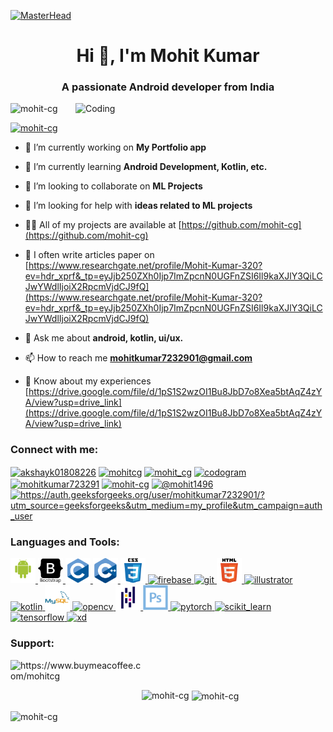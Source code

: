 [![MasterHead](https://mir-s3-cdn-cf.behance.net/7441d5edc0d9a7c492ccc2610215f4d0/0ec0efcc-f22b-4801-bea3-8dc129075cef_rwc_76x0x2415x423x2560.png?h=43aab050117f72741568c9a8282aa0bb)](https://mohit-cg.github.io/mohit-cg/)
<h1 align="center">Hi 👋, I'm Mohit Kumar</h1>
<h3 align="center">A passionate Android developer from India</h3>
<img align="right" alt="Coding" width="400" src="https://media.tenor.com/Zp9f2I9FpFcAAAAd/anonimous-hacker.gif">

<p align="left"> <img src="https://komarev.com/ghpvc/?username=mohit-cg&label=Profile%20views&color=0e75b6&style=flat" alt="mohit-cg" /> </p>

<p align="left"> <a href="https://www.instagram.com/mohit_cg" target="_blank"> <img src="https://img.shields.io/badge/Follow-%40mohit--cg-%23bc2a8d?style=for-the-badge&logo=instagram" alt="mohit-cg" /> </a> </p>

- 🔭 I’m currently working on **My Portfolio app**

- 🌱 I’m currently learning **Android Development, Kotlin, etc.**

- 👯 I’m looking to collaborate on **ML Projects**

- 🤝 I’m looking for help with **ideas related to ML projects**

- 👨‍💻 All of my projects are available at [https://github.com/mohit-cg](https://github.com/mohit-cg)

- 📝 I often write articles paper on [https://www.researchgate.net/profile/Mohit-Kumar-320?ev=hdr_xprf&_tp=eyJjb250ZXh0Ijp7ImZpcnN0UGFnZSI6Il9kaXJlY3QiLCJwYWdlIjoiX2RpcmVjdCJ9fQ](https://www.researchgate.net/profile/Mohit-Kumar-320?ev=hdr_xprf&_tp=eyJjb250ZXh0Ijp7ImZpcnN0UGFnZSI6Il9kaXJlY3QiLCJwYWdlIjoiX2RpcmVjdCJ9fQ)

- 💬 Ask me about **android, kotlin, ui/ux.**

- 📫 How to reach me **mohitkumar7232901@gmail.com**

- 📄 Know about my experiences [https://drive.google.com/file/d/1pS1S2wzOI1Bu8JbD7o8Xea5btAqZ4zYA/view?usp=drive_link](https://drive.google.com/file/d/1pS1S2wzOI1Bu8JbD7o8Xea5btAqZ4zYA/view?usp=drive_link)

<h3 align="left">Connect with me:</h3>
<p align="left">
<a href="https://twitter.com/akshayk01808226" target="blank"><img align="center" src="https://raw.githubusercontent.com/rahuldkjain/github-profile-readme-generator/master/src/images/icons/Social/twitter.svg" alt="akshayk01808226" height="30" width="40" /></a>
<a href="https://kaggle.com/mohitcg" target="blank"><img align="center" src="https://raw.githubusercontent.com/rahuldkjain/github-profile-readme-generator/master/src/images/icons/Social/kaggle.svg" alt="mohitcg" height="30" width="40" /></a>
<a href="https://instagram.com/mohit_cg" target="blank"><img align="center" src="https://raw.githubusercontent.com/rahuldkjain/github-profile-readme-generator/master/src/images/icons/Social/instagram.svg" alt="mohit_cg" height="30" width="40" /></a>
<a href="https://www.youtube.com/c/codogram" target="blank"><img align="center" src="https://raw.githubusercontent.com/rahuldkjain/github-profile-readme-generator/master/src/images/icons/Social/youtube.svg" alt="codogram" height="30" width="40" /></a>
<a href="https://www.hackerrank.com/mohitkumar723291" target="blank"><img align="center" src="https://raw.githubusercontent.com/rahuldkjain/github-profile-readme-generator/master/src/images/icons/Social/hackerrank.svg" alt="mohitkumar723291" height="30" width="40" /></a>
<a href="https://www.leetcode.com/mohit-cg" target="blank"><img align="center" src="https://raw.githubusercontent.com/rahuldkjain/github-profile-readme-generator/master/src/images/icons/Social/leet-code.svg" alt="mohit-cg" height="30" width="40" /></a>
<a href="https://www.hackerearth.com/@mohit1496" target="blank"><img align="center" src="https://raw.githubusercontent.com/rahuldkjain/github-profile-readme-generator/master/src/images/icons/Social/hackerearth.svg" alt="@mohit1496" height="30" width="40" /></a>
<a href="https://auth.geeksforgeeks.org/user/https://auth.geeksforgeeks.org/user/mohitkumar7232901/?utm_source=geeksforgeeks&utm_medium=my_profile&utm_campaign=auth_user" target="blank"><img align="center" src="https://raw.githubusercontent.com/rahuldkjain/github-profile-readme-generator/master/src/images/icons/Social/geeks-for-geeks.svg" alt="https://auth.geeksforgeeks.org/user/mohitkumar7232901/?utm_source=geeksforgeeks&utm_medium=my_profile&utm_campaign=auth_user" height="30" width="40" /></a>
</p>

<h3 align="left">Languages and Tools:</h3>
<p align="left"> <a href="https://developer.android.com" target="_blank" rel="noreferrer"> <img src="https://raw.githubusercontent.com/devicons/devicon/master/icons/android/android-original-wordmark.svg" alt="android" width="40" height="40"/> </a> <a href="https://getbootstrap.com" target="_blank" rel="noreferrer"> <img src="https://raw.githubusercontent.com/devicons/devicon/master/icons/bootstrap/bootstrap-plain-wordmark.svg" alt="bootstrap" width="40" height="40"/> </a> <a href="https://www.cprogramming.com/" target="_blank" rel="noreferrer"> <img src="https://raw.githubusercontent.com/devicons/devicon/master/icons/c/c-original.svg" alt="c" width="40" height="40"/> </a> <a href="https://www.w3schools.com/cpp/" target="_blank" rel="noreferrer"> <img src="https://raw.githubusercontent.com/devicons/devicon/master/icons/cplusplus/cplusplus-original.svg" alt="cplusplus" width="40" height="40"/> </a> <a href="https://www.w3schools.com/css/" target="_blank" rel="noreferrer"> <img src="https://raw.githubusercontent.com/devicons/devicon/master/icons/css3/css3-original-wordmark.svg" alt="css3" width="40" height="40"/> </a> <a href="https://firebase.google.com/" target="_blank" rel="noreferrer"> <img src="https://www.vectorlogo.zone/logos/firebase/firebase-icon.svg" alt="firebase" width="40" height="40"/> </a> <a href="https://git-scm.com/" target="_blank" rel="noreferrer"> <img src="https://www.vectorlogo.zone/logos/git-scm/git-scm-icon.svg" alt="git" width="40" height="40"/> </a> <a href="https://www.w3.org/html/" target="_blank" rel="noreferrer"> <img src="https://raw.githubusercontent.com/devicons/devicon/master/icons/html5/html5-original-wordmark.svg" alt="html5" width="40" height="40"/> </a> <a href="https://www.adobe.com/in/products/illustrator.html" target="_blank" rel="noreferrer"> <img src="https://www.vectorlogo.zone/logos/adobe_illustrator/adobe_illustrator-icon.svg" alt="illustrator" width="40" height="40"/> </a> <a href="https://kotlinlang.org" target="_blank" rel="noreferrer"> <img src="https://www.vectorlogo.zone/logos/kotlinlang/kotlinlang-icon.svg" alt="kotlin" width="40" height="40"/> </a> <a href="https://www.mysql.com/" target="_blank" rel="noreferrer"> <img src="https://raw.githubusercontent.com/devicons/devicon/master/icons/mysql/mysql-original-wordmark.svg" alt="mysql" width="40" height="40"/> </a> <a href="https://opencv.org/" target="_blank" rel="noreferrer"> <img src="https://www.vectorlogo.zone/logos/opencv/opencv-icon.svg" alt="opencv" width="40" height="40"/> </a> <a href="https://pandas.pydata.org/" target="_blank" rel="noreferrer"> <img src="https://raw.githubusercontent.com/devicons/devicon/2ae2a900d2f041da66e950e4d48052658d850630/icons/pandas/pandas-original.svg" alt="pandas" width="40" height="40"/> </a> <a href="https://www.photoshop.com/en" target="_blank" rel="noreferrer"> <img src="https://raw.githubusercontent.com/devicons/devicon/master/icons/photoshop/photoshop-line.svg" alt="photoshop" width="40" height="40"/> </a> <a href="https://pytorch.org/" target="_blank" rel="noreferrer"> <img src="https://www.vectorlogo.zone/logos/pytorch/pytorch-icon.svg" alt="pytorch" width="40" height="40"/> </a> <a href="https://scikit-learn.org/" target="_blank" rel="noreferrer"> <img src="https://upload.wikimedia.org/wikipedia/commons/0/05/Scikit_learn_logo_small.svg" alt="scikit_learn" width="40" height="40"/> </a> <a href="https://www.tensorflow.org" target="_blank" rel="noreferrer"> <img src="https://www.vectorlogo.zone/logos/tensorflow/tensorflow-icon.svg" alt="tensorflow" width="40" height="40"/> </a> <a href="https://www.adobe.com/products/xd.html" target="_blank" rel="noreferrer"> <img src="https://cdn.worldvectorlogo.com/logos/adobe-xd.svg" alt="xd" width="40" height="40"/> </a> </p>

<h3 align="left">Support:</h3>
<p><a href="https://www.buymeacoffee.com/mohitcg"> <img align="left" src="https://cdn.buymeacoffee.com/buttons/v2/default-yellow.png" height="50" width="210" alt="https://www.buymeacoffee.com/mohitcg" /></a></p><br><br>

<p><img align="left" src="https://github-readme-stats.vercel.app/api/top-langs?username=mohit-cg&show_icons=true&locale=en&layout=compact" alt="mohit-cg" /></p>

<p>&nbsp;<img align="center" src="https://github-readme-stats.vercel.app/api?username=mohit-cg&show_icons=true&locale=en" alt="mohit-cg" /></p>

<p><img align="center" src="https://github-readme-streak-stats.herokuapp.com/?user=mohit-cg&" alt="mohit-cg" /></p>
